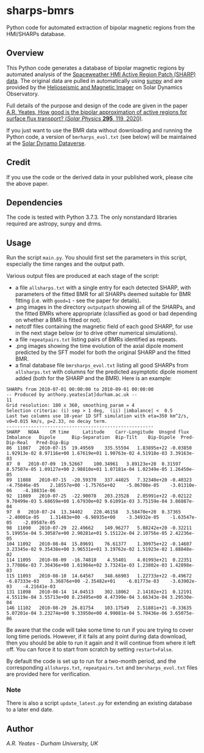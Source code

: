 # sharps-bmrs
Python code for automated extraction of bipolar magnetic regions from the HMI/SHARPs database.

## Overview

This Python code generates a database of bipolar magnetic regions by automated analysis of the <a href="http://jsoc.stanford.edu/doc/data/hmi/sharp/sharp.htm">Spaceweather HMI Active Region Patch (SHARP) data</a>. The original data are pulled in automatically using <a href="https://sunpy.org">sunpy</a> and are provided by the <a href="http://hmi.stanford.edu">Helioseismic and Magnetic Imager</a> on Solar Dynamics Observatory.

Full details of the purpose and design of the code are given in the paper <a href="https://link.springer.com/article/10.1007/s11207-020-01688-y?wt_mc=Internal.Event.1.SEM.ArticleAuthorIncrementalIssue">A.R. Yeates, How good is the bipolar approximation of active regions for surface flux transport? (<i>Solar Physics</i> <b>295</b>, 119, 2020)</a>.

If you just want to use the BMR data without downloading and running the Python code, a version of `bmrharps_evol.txt` (see below) will be maintained at the <a href="">Solar Dynamo Dataverse</a>.

## Credit

If you use the code or the derived data in your published work, please cite the above paper.

## Dependencies

The code is tested with Python 3.7.3. The only nonstandard libraries required are astropy, sunpy and drms.

## Usage

Run the script `main.py`. You should first set the parameters in this script, especially the time ranges and the output path.

Various output files are produced at each stage of the script:
- a file `allsharps.txt` with a single entry for each detected SHARP, with parameters of the fitted BMR for all SHARPs deemed suitable for BMR fitting (i.e. with `good=1` - see the paper for details).
- .png images in the directory `outputpath` showing all of the SHARPs, and the fitted BMRs where appropriate (classified as good or bad depending on whether a BMR is fitted or not). 
- netcdf files containing the magnetic field of each good SHARP, for use in the next stage below (or to drive other numerical simulations).
- a file `repeatpairs.txt` listing pairs of BMRs identified as repeats.
- .png images showing the time evolution of the axial dipole moment predicted by the SFT model for both the original SHARP and the fitted BMR.
- a final database file `bmrsharps_evol.txt` listing all good SHARPs from `allsharps.txt` with columns for the predicted asymptotic dipole moment added (both for the SHARP and the BMR). Here is an example:
```
SHARPs from 2010-07-01 00:00:00 to 2010-09-01 00:00:00
-- Produced by anthony.yeates[at]durham.ac.uk --
11
Grid resolution: 180 x 360, smoothing_param = 4
Selection criteria: (i) sep > 1 deg,  (ii) |imbalance| <  0.5
Last two columns use 10-year 1D SFT simulation with eta=350 km^2/s, v0=0.015 km/s, p=2.33, no decay term.
------------------------------------------------------
SHARP	NOAA	CM time		Latitude	Carr-Longitude	Unsgnd flux	Imbalance	Dipole		Bip-Separation	Bip-Tilt	Bip-Dipole	Pred-Dip-Real	Pred-Dip-Bip
86	11087	2010-07-15	19.49569	335.55594	1.83895e+22	-0.03850	1.92913e-02	8.97116e+00	1.67619e+01	1.90763e-02	4.51918e-03	3.39163e-03
87	0	2010-07-09	19.52667	100.34961	3.89123e+20	 0.31597	8.57507e-05	1.09127e+00	2.98810e+01	1.07181e-04	1.02349e-05	1.26450e-05
89	11088	2010-07-15	-20.59370	337.44025	7.32340e+20	-0.40323	-4.75846e-05	2.18557e+00	-1.75765e+02	-5.06708e-05	-3.01310e-06	-4.10831e-06
92	11089	2010-07-25	-22.90078	203.23528	2.05991e+22	-0.02122	9.70499e-03	5.68659e+00	1.67930e+02	9.61091e-03	3.75159e-04	3.86887e-04
97	0	2010-07-24	13.34402	220.46158	3.58470e+20	 0.37365	-2.40001e-05	1.31483e+00	-6.98935e+00	-3.34932e-05	-1.63547e-05	-2.89587e-05
98	11090	2010-07-29	22.49662	149.96277	5.08242e+20	-0.32211	5.19955e-04	5.30587e+00	2.90281e+01	5.15122e-04	2.10756e-05	2.42236e-05
104	11092	2010-08-04	15.89691	76.61377	1.30975e+22	-0.14607	3.23345e-02	9.35438e+00	3.96531e+01	3.19762e-02	1.51923e-02	1.88848e-02
114	11095	2010-08-09	-16.74810	 4.55401	4.01993e+21	 0.22351	3.77086e-03	7.36436e+00	1.61984e+02	3.73241e-03	1.23802e-03	1.42898e-03
115	11093	2010-08-10	14.64567	348.66903	1.22733e+22	-0.49672	-6.87333e-03	3.36876e+00	-2.35482e+01	-6.81773e-03	-3.63902e-03	-4.21641e-03
131	11098	2010-08-14	14.04513	302.18062	2.14102e+21	 0.12191	4.55119e-04	3.55713e+00	8.23495e+00	4.47399e-04	3.66343e-04	3.29530e-04
146	11102	2010-08-29	26.81754	103.17549	2.51881e+21	-0.33635	5.07201e-04	3.23274e+00	9.33950e+00	4.99081e-04	5.70436e-06	3.65075e-06
```

Be aware that the code will take some time to run if you are trying to cover long time periods. However, if it fails at any point during data download, then you should be able to run it again and it will continue from where it left off. You can force it to start from scratch by setting `restart=False`.

By default the code is set up to run for a two-month period, and the corresponding `allsharps.txt`, `repeatpairs.txt` and `bmrsharps_evol.txt` files are provided here for verification.

### Note

There is also a script `update_latest.py` for extending an existing database to a later end date.

## Author

*A.R. Yeates - Durham University, UK*
